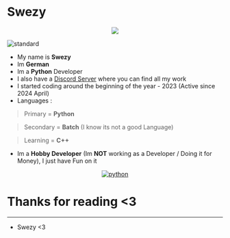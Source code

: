 # Swezy
<p align='center'><a href="https://awesome.re"><img src="https://awesome.re/badge.svg" ></p></a>

![standard](https://github.com/SwezyDev/Swezy/assets/109398018/df5928aa-eae9-4222-b5dd-a0b057a5aa22)

- My name is **Swezy**
- Im **German**
- Im a **Python** Developer 
- I also have a [Discord Server](https://discord.gg/KkxjCe8Fg2) where you can find all my work
- I started coding around the beginning of the year - 2023 (Active since 2024 April)
- Languages : 
> Primary = **Python**

> Secondary = **Batch** (I know its not a good Language)

> Learning = **C++**  
- Im a **Hobby Developer** (Im **NOT** working as a Developer / Doing it for Money), I just have Fun on it

<p align="center">
    <a href="https://github.com/alwinw?tab=repositories&language=python" target="_blank"><img alt="python" src="https://img.shields.io/badge/-python-3776AB?style=flat-square&logo=Python&logoColor=white"></a>
</p>

# Thanks for reading <3

---------------------------------------

- Swezy <3
